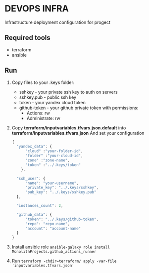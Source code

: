 # DEVOPS INFRA
Infrastructure deployment configuration for progect

## Required tools
- terraform
- ansible

## Run
1. Copy files to your .keys folder:
   - sshkey - your private ssh key to auth on servers
   - sshkey.pub - public ssh key
   - token - your yandex cloud token
   - github-token - your github private token with permissions:
     - Actions: rw
     - Administrate: rw

2. Copy **terraform/inputvariables.tfvars.json.default** into **terraform/inputvariables.tfvars.json**
    And set your configuration

    ``` javascript
    {
      "yandex_data": {
          "cloud" :"your-folder-id",
          "folder" :"your-cloud-id",
          "zone" :"zone-name",
          "token" :"../.keys/token"
        },

      "ssh_user": {
          "name": "your-username",
          "private_key": "../.keys/sshkey",
          "pub_key": "../.keys/sshkey.pub"
      },

      "instances_count": 2,

      "github_data": {
          "token": "../.keys/github-token",
          "repo": "repo-name",
          "account": "account-name"
      }
    }
    ```

3. Install ansible role `ansible-galaxy role install MonolithProjects.github_actions_runner`
4. Run `terraform -chdir=terraform/ apply -var-file 'inputvariables.tfvars.json'`

